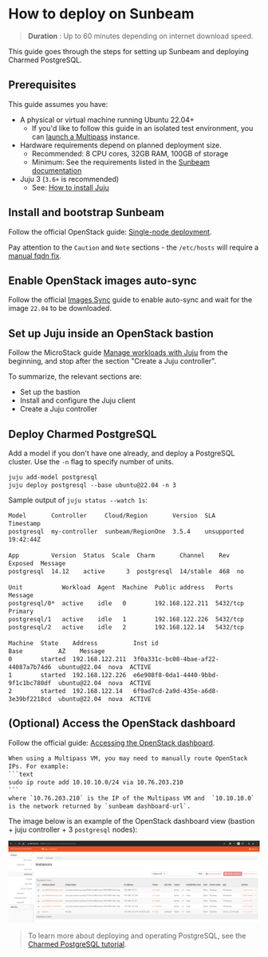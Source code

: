 # How to deploy on Sunbeam

> **Duration** : Up to 60 minutes depending on internet download speed.

This guide goes through the steps for setting up Sunbeam and deploying Charmed PostgreSQL. 

## Prerequisites

This guide assumes you have:

* A physical or virtual machine running Ubuntu 22.04+
  * If you'd like to follow this guide in an isolated test environment, you can [launch a Multipass](/tutorial/1-set-up-environment) instance.
* Hardware requirements depend on planned deployment size.
  * Recommended: 8 CPU cores, 32GB RAM, 100GB of storage
  * Minimum: See the requirements listed in the [Sunbeam documentation][Single-node guided]
* Juju 3 (`3.6+` is recommended)
  * See: [How to install Juju](https://documentation.ubuntu.com/juju/3.6/howto/manage-juju/#install-juju)

## Install and bootstrap Sunbeam

Follow the official OpenStack guide: [Single-node deployment][Single-node guided]. 

Pay attention to the `Caution` and `Note` sections - the `/etc/hosts` will require a [manual fqdn fix](https://github.com/canonical/multipass/issues/3277#issuecomment-2471434029).

## Enable OpenStack images auto-sync

Follow the official [Images Sync] guide to enable auto-sync and wait for the image `22.04` to be downloaded.

## Set up Juju inside an OpenStack bastion

Follow the MicroStack guide [Manage workloads with Juju] from the beginning, and stop after the section "Create a Juju controller". 

To summarize, the relevant sections are:
* Set up the bastion
* Install and configure the Juju client
* Create a Juju controller 

## Deploy Charmed PostgreSQL

Add a model if you don't have one already, and deploy a PostgreSQL cluster. Use the `-n` flag to specify number of units.
```text
juju add-model postgresql
juju deploy postgresql --base ubuntu@22.04 -n 3
```

Sample output of `juju status --watch 1s`:
```text
Model       Controller     Cloud/Region       Version  SLA          Timestamp
postgresql  my-controller  sunbeam/RegionOne  3.5.4    unsupported  19:42:44Z

App         Version  Status  Scale  Charm       Channel    Rev  Exposed  Message
postgresql  14.12    active      3  postgresql  14/stable  468  no       

Unit           Workload  Agent  Machine  Public address   Ports     Message
postgresql/0*  active    idle   0        192.168.122.211  5432/tcp  Primary
postgresql/1   active    idle   1        192.168.122.226  5432/tcp  
postgresql/2   active    idle   2        192.168.122.14   5432/tcp  

Machine  State    Address          Inst id                               Base          AZ    Message
0        started  192.168.122.211  3f0a331c-bc08-4bae-af22-44087a7b74d6  ubuntu@22.04  nova  ACTIVE
1        started  192.168.122.226  e6e908f8-0da1-4440-9bbd-9f1c1bc780df  ubuntu@22.04  nova  ACTIVE
2        started  192.168.122.14   6f9ad7cd-2a9d-435e-a6d8-3e39bf2218cd  ubuntu@22.04  nova  ACTIVE
```

## (Optional) Access the OpenStack dashboard

Follow the official guide: [Accessing the OpenStack dashboard].

````{note}
When using a Multipass VM, you may need to manually route OpenStack IPs. For example:
```text
sudo ip route add 10.10.10.0/24 via 10.76.203.210 
```
where `10.76.203.210` is the IP of the Multipass VM and  `10.10.10.0` is the network returned by `sunbeam dashboard-url`. 
````

The image below is an example of the OpenStack dashboard view (bastion + juju controller + 3 `postgresql` nodes):

![Sunbeam OpenStack dashboard|690x225](sunbeam-dashboard.png)

> To learn more about deploying and operating PostgreSQL, see the [Charmed PostgreSQL tutorial][Tutorial].

<!-- LABELS-->
[Tutorial]: /tutorial/index
[Single-node guided]: https://microstack.run/docs/single-node-guided
[Accessing the OpenStack dashboard]: https://microstack.run/docs/dashboard
[Images Sync]: https://microstack.run/docs/images
[Manage workloads with Juju]: https://microstack.run/docs/juju-workloads


